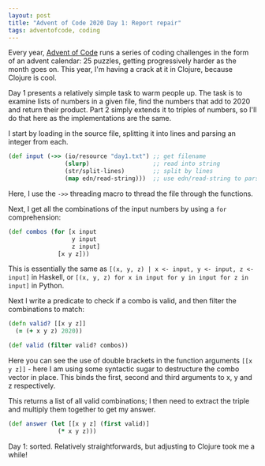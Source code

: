 ```yaml
---
layout: post
title: "Advent of Code 2020 Day 1: Report repair"
tags: adventofcode, coding
---
```


Every year, [Advent of Code](adventofcode.com) runs a series of coding challenges in the form of an advent calendar: 25 puzzles, getting progressively harder as the month goes on.
This year, I'm having a crack at it in Clojure, because Clojure is cool.

Day 1 presents a relatively simple task to warm people up.
The task is to examine lists of numbers in a given file, find the numbers that add to 2020 and return their product.
Part 2 simply extends it to triples of numbers, so I'll do that here as the implementations are the same.

I start by loading in the source file, splitting it into lines and parsing an integer from each.

```clojure
(def input (->> (io/resource "day1.txt") ;; get filename
                (slurp)                  ;; read into string
                (str/split-lines)        ;; split by lines
                (map edn/read-string)))  ;; use edn/read-string to parse int
```

Here, I use the `->>` threading macro to thread the file through the functions.

Next, I get all the combinations of the input numbers by using a `for` comprehension:

```clojure
(def combos (for [x input
                  y input
                  z input]
              [x y z]))
```

This is essentially the same as `[(x, y, z) | x <- input, y <- input, z <- input]` in Haskell, or `[(x, y, z) for x in input for y in input for z in input]` in Python.

Next I write a predicate to check if a combo is valid, and then filter the combinations to match:

```clojure
(defn valid? [[x y z]]
  (= (+ x y z) 2020))

(def valid (filter valid? combos))
```
Here you can see the use of double brackets in the function arguments `[[x y z]]` - here I am using some syntactic sugar to destructure the combo vector in place. This binds the first, second and third arguments to x, y and z respectively.

This returns a list of all valid combinations; I then need to extract the triple and multiply them together to get my answer.

```clojure
(def answer (let [[x y z] (first valid)]
              (* x y z)))
```

Day 1: sorted. Relatively straightforwards, but adjusting to Clojure took me a while!


